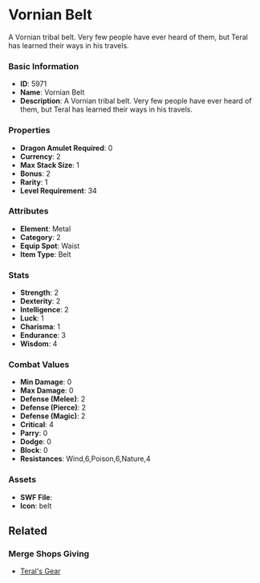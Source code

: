 # Vornian Belt

A Vornian tribal belt. Very few people have ever heard of them, but Teral has learned their ways in his travels.

### Basic Information

- **ID**: 5971
- **Name**: Vornian Belt
- **Description**: A Vornian tribal belt. Very few people have ever heard of them, but Teral has learned their ways in his travels.

### Properties

- **Dragon Amulet Required**: 0
- **Currency**: 2
- **Max Stack Size**: 1
- **Bonus**: 2
- **Rarity**: 1
- **Level Requirement**: 34

### Attributes

- **Element**: Metal
- **Category**: 2
- **Equip Spot**: Waist
- **Item Type**: Belt

### Stats

- **Strength**: 2
- **Dexterity**: 2
- **Intelligence**: 2
- **Luck**: 1
- **Charisma**: 1
- **Endurance**: 3
- **Wisdom**: 4

### Combat Values

- **Min Damage**: 0
- **Max Damage**: 0
- **Defense (Melee)**: 2
- **Defense (Pierce)**: 2
- **Defense (Magic)**: 2
- **Critical**: 4
- **Parry**: 0
- **Dodge**: 0
- **Block**: 0
- **Resistances**: Wind,6,Poison,6,Nature,4

### Assets

- **SWF File**: 
- **Icon**: belt

## Related

### Merge Shops Giving

- [Teral's Gear](../merge-shops/67-teral-s-gear.md)

